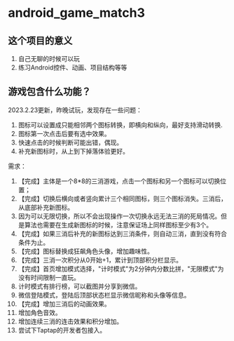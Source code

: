 # android_game_match3

## 这个项目的意义

1. 自己无聊的时候可以玩
2. 练习Android控件、动画、项目结构等等

## 游戏包含什么功能？
2023.2.23更新，昨晚试玩，发现存在一些问题：
1. 图标可以设置成只能相邻两个图标转换，即横向和纵向，最好支持滑动转换.
2. 图标第一次点击后要有选中效果。
3. 快速点击的时候判断可能出错，偶现。
4. 补充新图标时，从上到下掉落体验更好。

需求：
1. 【完成】主体是一个8*8的三消游戏，点击一个图标和另一个图标可以切换位置；
2. 【完成】切换后横向或者竖向累计三个相同图标，则三个图标消失。三消后，从底部补充新图标。
3. 因为可以无限切换，所以不会出现操作一次切换永远无法三消的死局情况。但是算法也需要在生成新图标的时候，注意保证场上同样图标至少有3个。
4. 【完成】如果三消后补充的新图标达到三消条件，则自动三消，直到没有符合条件为止。
5. 【完成】图标替换成狂飙角色头像，增加趣味性。
6. 【完成】三消一次积分从0开始+1，累计到顶部积分栏显示。
7. 【完成】首页增加模式选择，"计时模式"为2分钟内分数比拼，"无限模式"为没有时间限制一直玩。
8. 计时模式有排行榜，可以截图并分享到微信。
9. 微信登陆模式，登陆后顶部状态栏显示微信昵称和头像等信息。
10. 【完成】增加三消后的动画效果。
11. 增加角色音效。
12. 增加连续三消的连击效果和积分增加。
13. 尝试下Taptap的开发者包接入。

